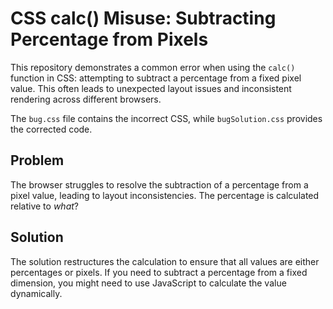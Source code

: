 # CSS calc() Misuse: Subtracting Percentage from Pixels

This repository demonstrates a common error when using the `calc()` function in CSS: attempting to subtract a percentage from a fixed pixel value. This often leads to unexpected layout issues and inconsistent rendering across different browsers.

The `bug.css` file contains the incorrect CSS, while `bugSolution.css` provides the corrected code.

## Problem

The browser struggles to resolve the subtraction of a percentage from a pixel value, leading to layout inconsistencies.  The percentage is calculated relative to *what*?

## Solution

The solution restructures the calculation to ensure that all values are either percentages or pixels.  If you need to subtract a percentage from a fixed dimension, you might need to use JavaScript to calculate the value dynamically.